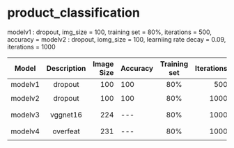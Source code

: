 # product_classification

modelv1 : dropout, img_size = 100,  training set = 80%, iterations = 500, accuracy = 
modelv2 : dropout, iomg_size = 100, learniing rate decay = 0.09, iterations = 1000


| Model   | Description | Image Size | Accuracy | Training set | Iterations | Hyperparameters         | 
| --------|:-----------:| ----------:| -------- |:------------:| ----------:| -----------------------:|
| modelv1 | dropout     | 100        | 100      | 80%          | 500        | `lr=.0001`              | 
| modelv2 | dropout     | 100        | 100      | 80%          | 1000       | `lr=.0001` `lrdecy=0.09` | 
| modelv3 | vggnet16    | 224        | ---      | 80%          | 1000       | `lr=.0001` `lrdecy=0.09` |
| modelv4 | overfeat    | 231        | ---      | 80%          | 1000       | `lr=.0001` `lrdecy=0.09` |
